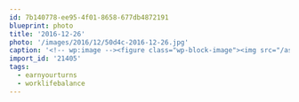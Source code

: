```yaml
---
id: 7b140778-ee95-4f01-8658-677db4872191
blueprint: photo
title: '2016-12-26'
photo: '/images/2016/12/50d4c-2016-12-26.jpg'
caption: '<!-- wp:image --><figure class="wp-block-image"><img src="/assets/images/2016/12/50d4c-2016-12-26.jpg" /></figure><!-- /wp:image --><!-- wp:paragraph --><p>Boxing day work = future days to #earnyourturns #worklifebalance</p><!-- /wp:paragraph -->'
import_id: '21405'
tags:
  - earnyourturns
  - worklifebalance
---
```

